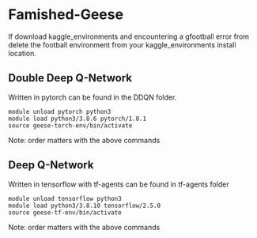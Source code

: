 # Famished-Geese
If download kaggle_environments and encountering a gfootball error from delete the football environment from your kaggle_environments install location.
## Double Deep Q-Network

Written in pytorch can be found in the DDQN folder. 
```
module unload pytorch python3
module load python3/3.8.6 pytorch/1.8.1
source geese-torch-env/bin/activate
```
Note: order matters with the above commands

## Deep Q-Network

Written in tensorflow with tf-agents can be found in tf-agents folder

```
module unload tensorflow python3
module load python3/3.8.10 tensorflow/2.5.0
source geese-tf-env/bin/activate
```
Note: order matters with the above commands
